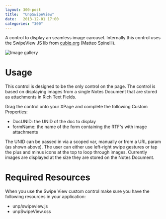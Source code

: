 ```yaml
---
layout: 300-post
title:  "UnpSwipeView"
date:   2013-12-01 17:00
categories: "300"
---
```


A control to display an seamless image carousel. Internally this control uses the SwipeView JS lib from [cubiq.org](http://cubiq.org/swipeview) (Matteo Spinelli).

![Image gallery](http://teamstudio.s3.amazonaws.com/swipeview.png )
# Usage
This control is designed to be the only control on the page. The control is based on displaying images from a single Notes Document that are stored as attachments in Rich Text Fields.

Drag the control onto your XPage and complete the following Custom Properties:
* DocUNID: the UNID of the doc to display
* formName: the name of the form containing the RTF's with image attachments 

<script src="https://gist.github.com/whitemx/7528007.js"></script>

The UNID can be passed in via a scoped var, manually or from a URL param (as shown above).
The user can either use left-right swipe gestures or tap the plus and minus icons at the top to loop through images. Currently images are displayed at the size they are stored on the Notes Document.

# Required Resources
When you use the Swipe View custom control make sure you have the following resources in your application:
* unp/swipeview.js
* unpSwipeView.css
